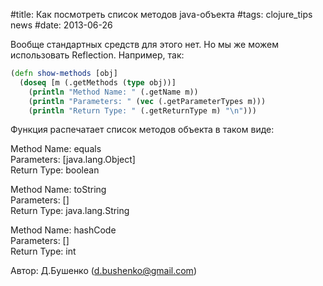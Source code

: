 #title: Как посмотреть список методов java-объекта
#tags: clojure_tips news
#date: 2013-06-26

Вообще стандартных средств для этого нет. Но мы же можем использовать Reflection. Например, так:

```clojure
(defn show-methods [obj]
  (doseq [m (.getMethods (type obj))]
    (println "Method Name: " (.getName m))
    (println "Parameters: " (vec (.getParameterTypes m)))
    (println "Return Type: " (.getReturnType m) "\n")))
```

Функция распечатает список методов объекта в таком виде:

Method Name:  equals   
Parameters:  [java.lang.Object]   
Return Type:  boolean    

Method Name:  toString   
Parameters:  []   
Return Type:  java.lang.String    

Method Name:  hashCode   
Parameters:  []   
Return Type:  int    

Автор: Д.Бушенко (d.bushenko@gmail.com)
   